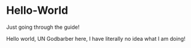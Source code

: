 # Hello-World
Just going through the guide!

Hello world, UN Godbarber here, I have literally no idea what I am doing!
